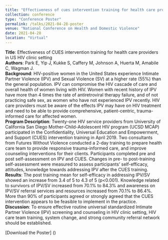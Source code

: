 ```yaml
---
title: "Effectiveness of cues intervention training for health care providers in US HIV clinic setting. National Conference on Health and Domestic Violence"
collection: conference
type: "Conference Poster"
permalink: /talks/2021-04-28-poster
venue: "National Conference on Health and Domestic Violence"
date: 2021-04-28
location: "Virtual"
---
```


**Title**: Effectiveness of CUES intervention training for health care providers in US HIV clinic setting
<br>**Authors**: Park E, Yip J, Kukke S, Caffery M, Johnson A, Huerta M, Amabile C, Wagman J.
<br>**Background**: HIV-positive women in the United States experience Intimate Partner Violence (IPV) and Sexual Violence (SV) at a higher rate (55%) than the general population. IPV can compromise the HIV cascade of care and overall health of women living with HIV. Women with recent history of IPV have more than 4 times the rate of antiretroviral therapy failure, and of not practicing safe sex, as women who have not experienced IPV recently. HIV care providers must be aware of the effects IPV may have on HIV treatment and need to be able to provide comprehensive, patient-centric, trauma-informed care for affected women. 
<br>**Program Description**: Twenty-one HIV service providers from University of California San Diego Mother-Child-Adolescent HIV program (UCSD MCAP) participated in the Confidentiality, Universal Education and Empowerment, and Support (CUES) intervention training in April 2019. Two consultants from Futures Without Violence conducted a 2-day training to prepare health care team to provide responsive trauma-informed care, and improve counseling interventions for their clients. Participants completed pre and post self-assessment on IPV and CUES. Changes in pre- to post-training self-assessment were measured to assess participants’ self-efficacy, attitudes, knowledge towards addressing IPV after the CUES training. 
<br>**Results**: The post training mean for self-efficacy in addressing IPV/SV showed an increase from 3.4 of 5 to 4.3 of 5 (p<0.001). Knowledge related to survivors of IPV/SV increased from 70.1% to 84.3% and awareness on IPV/SV referral services and resources increased from 70.1% to 86.4%. More than 90% of participants agreed or strongly agreed that the CUES intervention appears to be feasible to implement in the practice. 
<br>**Discussion**: To ensure effective routine universal standardized Intimate Partner Violence (IPV) screening and counseling in HIV clinic setting, HIV care team training, system change, and strong community referral network should be established. 

[Download the Poster] ()

